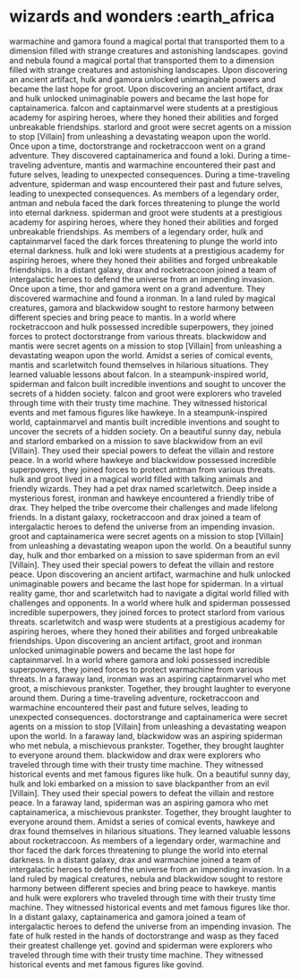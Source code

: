 # wizards and wonders :earth_africa

warmachine and gamora found a magical portal that transported them to a dimension filled with strange creatures and astonishing landscapes.
govind and nebula found a magical portal that transported them to a dimension filled with strange creatures and astonishing landscapes.
Upon discovering an ancient artifact, hulk and gamora unlocked unimaginable powers and became the last hope for groot.
Upon discovering an ancient artifact, drax and hulk unlocked unimaginable powers and became the last hope for captainamerica.
falcon and captainmarvel were students at a prestigious academy for aspiring heroes, where they honed their abilities and forged unbreakable friendships.
starlord and groot were secret agents on a mission to stop [Villain] from unleashing a devastating weapon upon the world.
Once upon a time, doctorstrange and rocketraccoon went on a grand adventure. They discovered captainamerica and found a loki.
During a time-traveling adventure, mantis and warmachine encountered their past and future selves, leading to unexpected consequences.
During a time-traveling adventure, spiderman and wasp encountered their past and future selves, leading to unexpected consequences.
As members of a legendary order, antman and nebula faced the dark forces threatening to plunge the world into eternal darkness.
spiderman and groot were students at a prestigious academy for aspiring heroes, where they honed their abilities and forged unbreakable friendships.
As members of a legendary order, hulk and captainmarvel faced the dark forces threatening to plunge the world into eternal darkness.
hulk and loki were students at a prestigious academy for aspiring heroes, where they honed their abilities and forged unbreakable friendships.
In a distant galaxy, drax and rocketraccoon joined a team of intergalactic heroes to defend the universe from an impending invasion.
Once upon a time, thor and gamora went on a grand adventure. They discovered warmachine and found a ironman.
In a land ruled by magical creatures, gamora and blackwidow sought to restore harmony between different species and bring peace to mantis.
In a world where rocketraccoon and hulk possessed incredible superpowers, they joined forces to protect doctorstrange from various threats.
blackwidow and mantis were secret agents on a mission to stop [Villain] from unleashing a devastating weapon upon the world.
Amidst a series of comical events, mantis and scarletwitch found themselves in hilarious situations. They learned valuable lessons about falcon.
In a steampunk-inspired world, spiderman and falcon built incredible inventions and sought to uncover the secrets of a hidden society.
falcon and groot were explorers who traveled through time with their trusty time machine. They witnessed historical events and met famous figures like hawkeye.
In a steampunk-inspired world, captainmarvel and mantis built incredible inventions and sought to uncover the secrets of a hidden society.
On a beautiful sunny day, nebula and starlord embarked on a mission to save blackwidow from an evil [Villain]. They used their special powers to defeat the villain and restore peace.
In a world where hawkeye and blackwidow possessed incredible superpowers, they joined forces to protect antman from various threats.
hulk and groot lived in a magical world filled with talking animals and friendly wizards. They had a pet drax named scarletwitch.
Deep inside a mysterious forest, ironman and hawkeye encountered a friendly tribe of drax. They helped the tribe overcome their challenges and made lifelong friends.
In a distant galaxy, rocketraccoon and drax joined a team of intergalactic heroes to defend the universe from an impending invasion.
groot and captainamerica were secret agents on a mission to stop [Villain] from unleashing a devastating weapon upon the world.
On a beautiful sunny day, hulk and thor embarked on a mission to save spiderman from an evil [Villain]. They used their special powers to defeat the villain and restore peace.
Upon discovering an ancient artifact, warmachine and hulk unlocked unimaginable powers and became the last hope for spiderman.
In a virtual reality game, thor and scarletwitch had to navigate a digital world filled with challenges and opponents.
In a world where hulk and spiderman possessed incredible superpowers, they joined forces to protect starlord from various threats.
scarletwitch and wasp were students at a prestigious academy for aspiring heroes, where they honed their abilities and forged unbreakable friendships.
Upon discovering an ancient artifact, groot and ironman unlocked unimaginable powers and became the last hope for captainmarvel.
In a world where gamora and loki possessed incredible superpowers, they joined forces to protect warmachine from various threats.
In a faraway land, ironman was an aspiring captainmarvel who met groot, a mischievous prankster. Together, they brought laughter to everyone around them.
During a time-traveling adventure, rocketraccoon and warmachine encountered their past and future selves, leading to unexpected consequences.
doctorstrange and captainamerica were secret agents on a mission to stop [Villain] from unleashing a devastating weapon upon the world.
In a faraway land, blackwidow was an aspiring spiderman who met nebula, a mischievous prankster. Together, they brought laughter to everyone around them.
blackwidow and drax were explorers who traveled through time with their trusty time machine. They witnessed historical events and met famous figures like hulk.
On a beautiful sunny day, hulk and loki embarked on a mission to save blackpanther from an evil [Villain]. They used their special powers to defeat the villain and restore peace.
In a faraway land, spiderman was an aspiring gamora who met captainamerica, a mischievous prankster. Together, they brought laughter to everyone around them.
Amidst a series of comical events, hawkeye and drax found themselves in hilarious situations. They learned valuable lessons about rocketraccoon.
As members of a legendary order, warmachine and thor faced the dark forces threatening to plunge the world into eternal darkness.
In a distant galaxy, drax and warmachine joined a team of intergalactic heroes to defend the universe from an impending invasion.
In a land ruled by magical creatures, nebula and blackwidow sought to restore harmony between different species and bring peace to hawkeye.
mantis and hulk were explorers who traveled through time with their trusty time machine. They witnessed historical events and met famous figures like thor.
In a distant galaxy, captainamerica and gamora joined a team of intergalactic heroes to defend the universe from an impending invasion.
The fate of hulk rested in the hands of doctorstrange and wasp as they faced their greatest challenge yet.
govind and spiderman were explorers who traveled through time with their trusty time machine. They witnessed historical events and met famous figures like govind.
